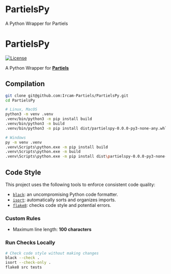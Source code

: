 # PartielsPy
A Python Wrapper for Partiels
# PartielsPy
<p>
    <a href="https://github.com/Ircam-Partiels/PartielsPy/blob/main/LICENSE"><img src="https://img.shields.io/badge/license-MIT-blue.svg" alt="License"></a>
</p>

A Python Wrapper for **[Partiels](https://github.com/Ircam-Partiels/Partiels)**

## Compilation

```sh
git clone git@github.com:Ircam-Partiels/PartielsPy.git
cd PartielsPy

# Linux, MacOS
python3 -m venv .venv
.venv/bin/python3 -m pip install build
.venv/bin/python3 -m build
.venv/bin/python3 -m pip install dist/partielspy-0.0.0-py3-none-any.whl

# Windows
py -m venv .venv
.venv\Scripts\python.exe -m pip install build
.venv\Scripts\python.exe -m build
.venv\Scripts\python.exe -m pip install dist\partielspy-0.0.0-py3-none-any.whl
```

## Code Style

This project uses the following tools to enforce consistent code quality:

- [`black`](https://black.readthedocs.io/en/stable/): an uncompromising Python code formatter.
- [`isort`](https://pycqa.github.io/isort/): automatically sorts and organizes imports.
- [`flake8`](https://flake8.pycqa.org/): checks code style and potential errors.

### Custom Rules

- Maximum line length: **100 characters**

### Run Checks Locally

```bash
# Check code style without making changes
black --check .
isort --check-only .
flake8 src tests
```
